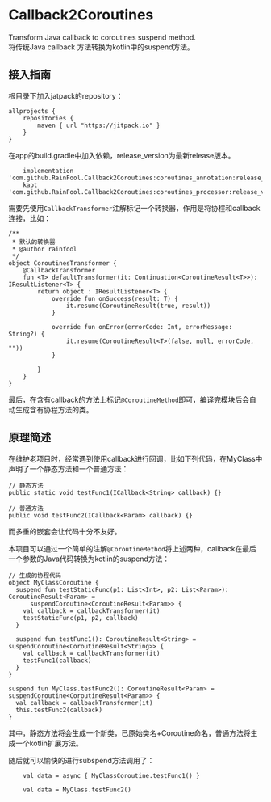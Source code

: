 # Callback2Coroutines
Transform Java callback to coroutines suspend method.  
将传统Java callback 方法转换为kotlin中的suspend方法。

## 接入指南
根目录下加入jatpack的repository：
```
allprojects {
    repositories {
        maven { url "https://jitpack.io" }
    }
}
```
在app的build.gradle中加入依赖，release_version为最新release版本。
```
    implementation 'com.github.RainFool.Callback2Coroutines:coroutines_annotation:release_version'
    kapt 'com.github.RainFool.Callback2Coroutines:coroutines_processor:release_version'
```
需要先使用`CallbackTransformer`注解标记一个转换器，作用是将协程和callback连接，比如：
```
/**
 * 默认的转换器
 * @author rainfool
 */
object CoroutinesTransformer {
    @CallbackTransformer
    fun <T> defaultTransformer(it: Continuation<CoroutineResult<T>>): IResultListener<T> {
        return object : IResultListener<T> {
            override fun onSuccess(result: T) {
                it.resume(CoroutineResult(true, result))
            }

            override fun onError(errorCode: Int, errorMessage: String?) {
                it.resume(CoroutineResult<T>(false, null, errorCode, ""))
            }

        }
    }
}
```
最后，在含有callback的方法上标记`@CoroutineMethod`即可，编译完模块后会自动生成含有协程方法的类。

## 原理简述

在维护老项目时，经常遇到使用callback进行回调，比如下列代码，在MyClass中声明了一个静态方法和一个普通方法：
```
// 静态方法
public static void testFunc1(ICallback<String> callback) {}

// 普通方法
public void testFunc2(ICallback<Param> callback) {}
```
而多重的嵌套会让代码十分不友好。

本项目可以通过一个简单的注解`@CoroutineMethod`将上述两种，callback在最后一个参数的Java代码转换为kotlin的suspend方法：
```
// 生成的协程代码
object MyClassCoroutine {
  suspend fun testStaticFunc(p1: List<Int>, p2: List<Param>): CoroutineResult<Param> =
      suspendCoroutine<CoroutineResult<Param>> {
    val callback = callbackTransformer(it)
    testStaticFunc(p1, p2, callback)
  }

  suspend fun testFunc1(): CoroutineResult<String> = suspendCoroutine<CoroutineResult<String>> {
    val callback = callbackTransformer(it)
    testFunc1(callback)
  }
}

suspend fun MyClass.testFunc2(): CoroutineResult<Param> = suspendCoroutine<CoroutineResult<Param>> {
  val callback = callbackTransformer(it)
  this.testFunc2(callback)
}

```
其中，静态方法将会生成一个新类，已原始类名+Coroutine命名，普通方法将生成一个kotlin扩展方法。

随后就可以愉快的进行subspend方法调用了：
```
    val data = async { MyClassCoroutine.testFunc1() }
    
    val data = MyClass.testFunc2()
```
